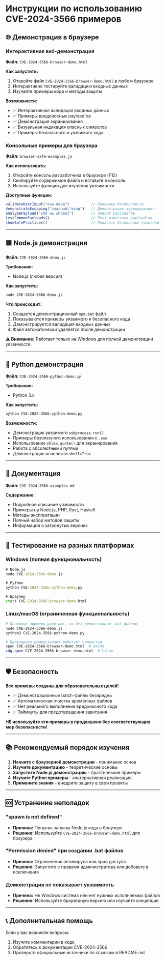 # Инструкции по использованию CVE-2024-3566 примеров

## 🌐 Демонстрация в браузере

### Интерактивная веб-демонстрация
**Файл:** `CVE-2024-3566-browser-demo.html`

**Как запустить:**
1. Откройте файл `CVE-2024-3566-browser-demo.html` в любом браузере
2. Интерактивно тестируйте валидацию входных данных
3. Изучайте примеры кода и методы защиты

**Возможности:**
- ✅ Интерактивная валидация входных данных
- ✅ Примеры вредоносных payload'ов
- ✅ Демонстрация экранирования
- ✅ Визуальная индикация опасных символов
- ✅ Примеры безопасного и уязвимого кода

### Консольные примеры для браузера
**Файл:** `browser-safe-examples.js`

**Как использовать:**
1. Откройте консоль разработчика в браузере (F12)
2. Скопируйте содержимое файла и вставьте в консоль
3. Используйте функции для изучения уязвимости

**Доступные функции:**
```javascript
validateUserInput("ваш-ввод")          // Проверка безопасности
demonstrateEscaping("опасный\"ввод")   // Демонстрация экранирования
analyzePayload("cmd && whoami")        // Анализ payload'ов
testCommonPayloads()                   // Тест известных payload'ов
showSafePractices()                    // Показать безопасные практики
```

---

## 🟨 Node.js демонстрация

**Файл:** `CVE-2024-3566-demo.js`

**Требования:**
- Node.js (любая версия)

**Как запустить:**
```bash
node CVE-2024-3566-demo.js
```

**Что происходит:**
1. Создается демонстрационный `npm.bat` файл
2. Показываются примеры уязвимого и безопасного кода
3. Демонстрируется валидация входных данных
4. Файл автоматически удаляется после демонстрации

**⚠️ Внимание:** Работает только на Windows для полной демонстрации уязвимости.

---

## 🐍 Python демонстрация

**Файл:** `CVE-2024-3566-python-demo.py`

**Требования:**
- Python 3.x

**Как запустить:**
```bash
python CVE-2024-3566-python-demo.py
```

**Возможности:**
- Демонстрация уязвимого `subprocess.run()`
- Примеры безопасного использования с `.exe`
- Использование `shlex.quote()` для экранирования
- Работа с абсолютными путями
- Демонстрация опасности `shell=True`

---

## 📖 Документация

**Файл:** `CVE-2024-3566-examples.md`

**Содержание:**
- Подробное описание уязвимости
- Примеры на Node.js, PHP, Rust, Haskell
- Методы эксплуатации
- Полный набор методов защиты
- Информация о затронутых версиях

---

## 🔧 Тестирование на разных платформах

### Windows (полная функциональность)
```cmd
# Node.js
node CVE-2024-3566-demo.js

# Python
python CVE-2024-3566-python-demo.py

# Браузер
start CVE-2024-3566-browser-demo.html
```

### Linux/macOS (ограниченная функциональность)
```bash
# Основные примеры работают, но без демонстрации .bat файлов
node CVE-2024-3566-demo.js
python3 CVE-2024-3566-python-demo.py

# Браузерная демонстрация работает полностью
open CVE-2024-3566-browser-demo.html  # macOS
xdg-open CVE-2024-3566-browser-demo.html  # Linux
```

---

## 🛡️ Безопасность

**Все примеры созданы для образовательных целей!**

- ✅ Демонстрационные batch-файлы безвредны
- ✅ Автоматическая очистка временных файлов
- ✅ Нет реального выполнения вредоносного кода
- ✅ Таймауты для предотвращения зависания

**НЕ используйте эти примеры в продакшене без соответствующих мер безопасности!**

---

## 📚 Рекомендуемый порядок изучения

1. **Начните с браузерной демонстрации** - понимание основ
2. **Изучите документацию** - теоретические основы  
3. **Запустите Node.js демонстрацию** - практические примеры
4. **Изучите Python примеры** - альтернативная реализация
5. **Примените знания** - внедрите защиту в свои проекты

---

## 🆘 Устранение неполадок

### "spawn is not defined"
- **Причина:** Попытка запуска Node.js кода в браузере
- **Решение:** Используйте `CVE-2024-3566-browser-demo.html` для браузера

### "Permission denied" при создании .bat файлов
- **Причина:** Ограничения антивируса или прав доступа
- **Решение:** Запустите с правами администратора или добавьте в исключения

### Демонстрация не показывает уязвимость
- **Причина:** Не Windows система или нет нужных исполняемых файлов
- **Решение:** Используйте браузерную версию или изучайте концепции

---

## 📞 Дополнительная помощь

Если у вас возникли вопросы:
1. Изучите комментарии в коде
2. Обратитесь к документации CVE-2024-3566
3. Проверьте официальные источники по ссылкам в README.md